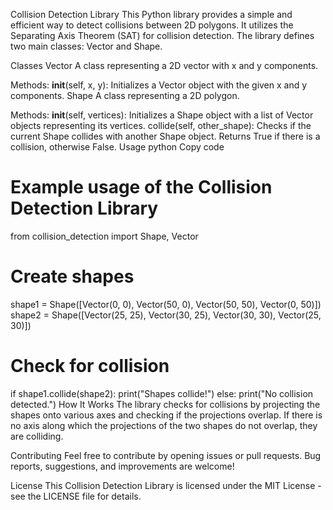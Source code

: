 Collision Detection Library
This Python library provides a simple and efficient way to detect collisions between 2D polygons. It utilizes the Separating Axis Theorem (SAT) for collision detection. The library defines two main classes: Vector and Shape.

Classes
Vector
A class representing a 2D vector with x and y components.

Methods:
__init__(self, x, y): Initializes a Vector object with the given x and y components.
Shape
A class representing a 2D polygon.

Methods:
__init__(self, vertices): Initializes a Shape object with a list of Vector objects representing its vertices.
collide(self, other_shape): Checks if the current Shape collides with another Shape object. Returns True if there is a collision, otherwise False.
Usage
python
Copy code
# Example usage of the Collision Detection Library

from collision_detection import Shape, Vector

# Create shapes
shape1 = Shape([Vector(0, 0), Vector(50, 0), Vector(50, 50), Vector(0, 50)])
shape2 = Shape([Vector(25, 25), Vector(30, 25), Vector(30, 30), Vector(25, 30)])

# Check for collision
if shape1.collide(shape2):
    print("Shapes collide!")
else:
    print("No collision detected.")
How It Works
The library checks for collisions by projecting the shapes onto various axes and checking if the projections overlap. If there is no axis along which the projections of the two shapes do not overlap, they are colliding.

Contributing
Feel free to contribute by opening issues or pull requests. Bug reports, suggestions, and improvements are welcome!

License
This Collision Detection Library is licensed under the MIT License - see the LICENSE file for details.